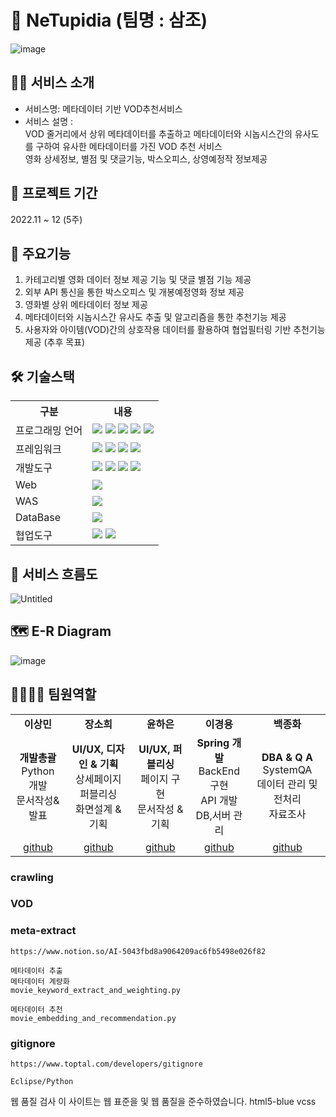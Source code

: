 # 🎥 NeTupidia (팀명 : 삼조)
![image](https://user-images.githubusercontent.com/110751978/206977515-49a9c584-ee74-4804-b61a-bb35d2c22867.png)


## 🤷‍♀️ 서비스 소개
* 서비스명: 메타데이터 기반 VOD추천서비스
* 서비스 설명 : <br>
VOD 줄거리에서 상위 메타데이터를 추출하고 메타데이터와 시놉시스간의 유사도를 구하여 유사한 메타데이터를 가진 VOD 추천 서비스
<br>영화 상세정보, 별점 및 댓글기능, 박스오피스, 상영예정작 정보제공

## 📆 프로젝트 기간
2022.11 ~ 12 (5주)

## 🔎 주요기능
1. 카테고리별 영화 데이터 정보 제공 기능 및 댓글 별점 기능 제공
2. 외부 API 통신을 통한 박스오피스 및 개봉예정영화 정보 제공
3. 영화별 상위 메타데이터 정보 제공 
4. 메타데이터와 시놉시스간 유사도 추출 및 알고리즘을 통한 추천기능 제공
5. 사용자와 아이템(VOD)간의 상호작용 데이터를 활용하여 협업필터링 기반 추천기능 제공 (추후 목표)

## 🛠 기술스택
<table>
    <tr>
        <th>구분</th>
        <th>내용</th>
    </tr>
    <tr>
        <td>프로그래밍 언어</td>
        <td>
            <img src="https://img.shields.io/badge/Java-007396?style=for-the-badge&logo=java&logoColor=white"/>
            <img src="https://img.shields.io/badge/Python-3776AB?style=for-the-badge&logo=Python&logoColor=white"/> 
            <img src="https://img.shields.io/badge/HTML5-E34F26?style=for-the-badge&logo=HTML5&logoColor=white"/>
            <img src="https://img.shields.io/badge/CSS3-1572B6?style=for-the-badge&logo=CSS3&logoColor=white"/>
            <img src="https://img.shields.io/badge/JavaScript-F7DF1E?style=for-the-badge&logo=JavaScript&logoColor=white"/>
        </td>
    </tr>
    <tr>
        <td>프레임워크</td>
        <td>
            <img src="https://img.shields.io/badge/spring-6DB33F?style=for-the-badge&logo=spring&logoColor=white">
            <img src="https://img.shields.io/badge/BootStrap-7952B3?style=for-the-badge&logo=BootStrap&logoColor=white"/>
            <img src="https://img.shields.io/badge/jquery-0769AD?style=for-the-badge&logo=jquery&logoColor=white">
             <img src="https://img.shields.io/badge/flask-000000?style=for-the-badge&logo=flask&logoColor=white">
        </td>
    </tr>
    <tr>
        <td>개발도구</td>
        <td>
            <img src="https://img.shields.io/badge/Eclipse-2C2255?style=for-the-badge&logo=Eclipse&logoColor=white"/>
            <img src="https://img.shields.io/badge/VSCode-007ACC?style=for-the-badge&logo=VisualStudioCode&logoColor=white"/>
            <img src="https://img.shields.io/badge/Anaconda-44A833?style=for-the-badge&logo=Anaconda&logoColor=white"/>
            <img src="https://img.shields.io/badge/Jupyter-F37626?style=for-the-badge&logo=Jupyter&logoColor=white"/>
        </td>
    </tr>
    <tr>
        <td>Web</td>
        <td>
            <img src="https://img.shields.io/badge/Ubuntu Ubuntu-D22128?style=for-the-badge&logo=Ubuntu Tomcat&logoColor=red"/>
        </td>
    </tr>
    <tr>
        <td>WAS</td>
        <td>
            <img src="https://img.shields.io/badge/Apache Tomcat-D22128?style=for-the-badge&logo=Apache Tomcat&logoColor=white"/>
        </td>
    </tr>
    <tr>
        <td>DataBase</td>
        <td>
            <img src="https://img.shields.io/badge/mysql-4479A1?style=for-the-badge&logo=mysql&logoColor=white">
        </td>
    </tr>
    <tr>
        <td>협업도구</td>
        <td>
            <img src="https://img.shields.io/badge/Git-F05032?style=for-the-badge&logo=Git&logoColor=white"/>
            <img src="https://img.shields.io/badge/GitHub-181717?style=for-the-badge&logo=GitHub&logoColor=white"/>
        </td>
    </tr>
</table>


## 🌊 서비스 흐름도
![Untitled](https://user-images.githubusercontent.com/110751978/206978578-2beacfbb-2f6f-4618-a061-73728e9a8cba.png)



## 🗺 E-R Diagram
![image](https://user-images.githubusercontent.com/110751978/206978699-451a9b6a-c27c-4f50-8c50-f78194f22130.jpg)



## 👨‍👩‍👧‍👦 팀원역할
<table>
 
  <tr>
    <td align="center"><strong>이상민</strong></td>
    <td align="center"><strong>장소희</strong></td>
    <td align="center"><strong>윤하은</strong></td>
    <td align="center"><strong>이경용</strong></td>
    <td align="center"><strong>백종화</strong></td>
  </tr>
  <tr>
    <td align="center"><b>개발총괄</b><br>Python 개발<br>문서작성&발표</td>
    <td align="center"><b>UI/UX, 디자인 & 기획</b><br>상세페이지 퍼블리싱<br>화면설계 & 기획</td>
    <td align="center"><b>UI/UX, 퍼블리싱</b><br>페이지 구현<br>문서작성 & 기획</td>
    <td align="center"><b>Spring 개발</b><br/>BackEnd 구현<br/> API 개발<br/> DB,서버 관리 </td>
    <td align="center"><b>DBA & Q A</b><br>SystemQA<br>데이터 관리 및 전처리<br/> 자료조사 </td>
  </tr>
  <tr>
    <td align="center"><a href="https://github.com/apron123" target='_blank'>github</a></td>
    <td align="center"><a href="https://github.com/자신의username작성해주세요" target='_blank'>github</a></td>
    <td align="center"><a href="https://github.com/자신의username작성해주세요" target='_blank'>github</a></td>
    <td align="center"><a href="https://github.com/자신의username작성해주세요" target='_blank'>github</a></td>
    <td align="center"><a href="https://github.com/자신의username작성해주세요" target='_blank'>github</a></td>
  </tr>
 
</table>


### crawling


### VOD
 

### meta-extract
```
https://www.notion.so/AI-5043fbd8a9064209ac6fb5498e026f82

메타데이터 추출
메타데이터 계량화
movie_keyword_extract_and_weighting.py

메타데이터 추천
movie_embedding_and_recommendation.py
```

### gitignore
```
https://www.toptal.com/developers/gitignore

Eclipse/Python
```


웹 품질 검사
이 사이트는 웹 표준을 및 웹 품질을 준수하였습니다.
html5-blue vcss
